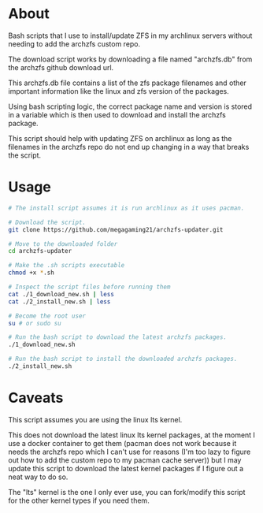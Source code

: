 # About
Bash scripts that I use to install/update ZFS in my archlinux servers without needing to add the archzfs custom repo.

The download script works by downloading a file named "archzfs.db" from the archzfs github download url.

This archzfs.db file contains a list of the zfs package filenames and other important information like the linux and zfs version of the packages.

Using bash scripting logic, the correct package name and version is stored in a variable which is then used to download and install the archzfs package.

This script should help with updating ZFS on archlinux as long as the filenames in the archzfs repo do not end up changing in a way that breaks the script.

# Usage
```bash
# The install script assumes it is run archlinux as it uses pacman.

# Download the script.
git clone https://github.com/megagaming21/archzfs-updater.git

# Move to the downloaded folder
cd archzfs-updater

# Make the .sh scripts executable
chmod +x *.sh

# Inspect the script files before running them
cat ./1_download_new.sh | less
cat ./2_install_new.sh | less

# Become the root user
su # or sudo su

# Run the bash script to download the latest archzfs packages.
./1_download_new.sh

# Run the bash script to install the downloaded archzfs packages.
./2_install_new.sh
```

# Caveats
This script assumes you are using the linux lts kernel.

This does not download the latest linux lts kernel packages, at the moment I use a docker container to get them (pacman does not work because it needs the archzfs repo which I can't use for reasons (I'm too lazy to figure out how to add the custom repo to my pacman cache server)) but I may update this script to download the latest kernel packages if I figure out a neat way to do so.

The "lts" kernel is the one I only ever use, you can fork/modify this script for the other kernel types if you need them.


